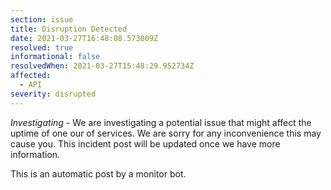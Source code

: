 ```yaml
---
section: issue
title: Disruption Detected
date: 2021-03-27T16:48:08.573009Z
resolved: true
informational: false
resolvedWhen: 2021-03-27T15:48:29.952734Z
affected:
  - API
severity: disrupted
---
```

*Investigating* - We are investigating a potential issue that might affect the uptime of one our of services. We are sorry for any inconvenience this may cause you. This incident post will be updated once we have more information.

This is an automatic post by a monitor bot.
        